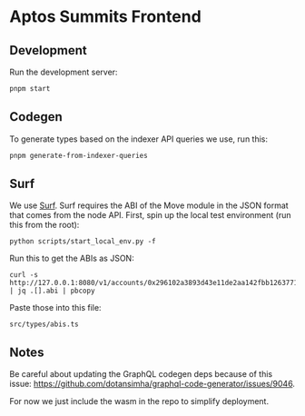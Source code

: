 # Aptos Summits Frontend

## Development
Run the development server:
```bash
pnpm start
```

## Codegen
To generate types based on the indexer API queries we use, run this:

```bash
pnpm generate-from-indexer-queries
```

## Surf
We use [Surf](https://github.com/ThalaLabs/surf). Surf requires the ABI of the Move module in the JSON format that comes from the node API. First, spin up the local test environment (run this from the root):
```
python scripts/start_local_env.py -f
```

Run this to get the ABIs as JSON:
```
curl -s http://127.0.0.1:8080/v1/accounts/0x296102a3893d43e11de2aa142fbb126377120d7d71c246a2f95d5b4f3ba16b30/modules | jq .[].abi | pbcopy
```

Paste those into this file:
```
src/types/abis.ts
```

## Notes
Be careful about updating the GraphQL codegen deps because of this issue: https://github.com/dotansimha/graphql-code-generator/issues/9046.

For now we just include the wasm in the repo to simplify deployment.
